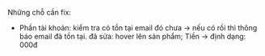 Những chỗ cần fix: 
- Phần tài khoản: kiểm tra có tồn tại email đó chưa -> nếu có rồi thì thông báo email đã tồn tại.
đã sửa:
hover lên sản phẩm;
Tiền -> định dạng: 000đ

